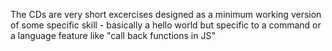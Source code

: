 The CDs are very short excercises designed as a minimum working version of some specific skill - basically a hello world but specific to a command or a language feature like "call back functions in JS"